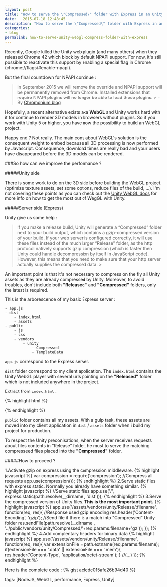 ```yaml
---
layout: post
title: "How to serve the \"Compressed\" folder with Express in an Unity WebGL release ?"
date:   2015-07-18 12:48:45
description: "How to serve the \"Compressed\" folder with Express in an Unity WebGL release ?"
categories:
- blog
permalink: how-to-serve-unity-webgl-compress-folder-with-express
---
```


Recently, Google killed the Unity web plugin (and many others) when they released Chrome 42 which block by default NPAPI support. For now, it's still possible to reactivate this support by enabling a special flag in Chrome (chrome://flags/#enable-npapi). 

But the final countdown for NPAPI continue :

> In September 2015 we will remove the override and NPAPI support will be permanently removed from Chrome. Installed extensions that require NPAPI plugins will no longer be able to load those plugins. > - By [Chromonium blog][blog-chromium]

Hopefully, a recent alternative exists aka **WebGL** and Unity works hard with it for continue to render 3D models in browsers without plugins. So if you work with Unity 5 or higher, you have now the possibility to build an WebGL project.

Happy end ? Not really. The main cons about WebGL's solution is the consequent weight to embed because all 3D processing is now performed by Javascript. Consequence, download times are really bad and your users have disappeared before the 3D models can be rendered.

###So how can we improve the performance ?

#####Unity side

There is some work to do on the 3D side before building the WebGL project.(optimize texture assets, set some options, reduce files of the build, ...). I'm not covering these points as you can check out the [Unity WebGL docs][unity-webgl] for more info on how to get the most out of WegGL with Unity.

#####Server side (Express)

Unity give us some help :

> If you make a release build, Unity will generate a “Compressed” folder next to your build output, which contains a gzip-compressed version of your build. If your web server is configured correctly, it will use these files instead of the much larger “Release” folder, as the http protocol natively supports gzip compression (which is faster then Unity could handle decompression by itself in JavaScript code). However, this means that you need to make sure that your http server actually supplies the compressed data. >

An important point is that it's not necessary to compress on the fly all Unity assets as they are already compressed by Unity. Moreover, to avoid troubles, don't include both **"Released"** and **"Compressed"** folders, only the latest is required.

This is the arborescence of my basic Express server :

	- app.js
	- dist
		- index.html
		- assets
	- public
		- js
		- css
		- vendors
			- unity
				- Compressed
				- TemplateData

`app.js` correspond to the Express server.

`dist` folder correspond to my client application. The `index.html` contains the Unity WebGL player with several urls pointing on the **"Released"** folder which is not included anywhere in the project.

Extract from `index.html` :

{% highlight html %}
<script src="/assets/vendors/unity/Release/UnityConfig.js"></script>
<script src="/assets/vendors/unity/Release/fileloader.js"></script>
<!-- (...) -->
<script>
script.src = "/assets/vendors/unity/Release/WebGL512.js";
// (...)
</script>
{% endhighlight %}

`public` folder contains all my assets. With a gulp task, these assets are moved into my client application in `dist` / `assets` folder when i build my project for production.   

To respect the Unity preconisations, when the server receives requests about files contents in “Release” folder, he must to serve the matching compresseed files placed into the **"Compressed"** folder.

#####How to proceed ?

1.Activate gzip on express using the compression middleware.
{% highlight javascript %}
var compression = require('compression');
//Compress all requests
app.use(compression());
{% endhighlight %}
2.Serve static files with express static. Normally you already have something similar.
{% highlight javascript %}
//Serve static files
app.use('/', express.static(path.resolve(__dirname , 'dist')));
{% endhighlight %}
3.Serve the compressed version of Unity files. **This is the most important point.**
{% highlight javascript %}
app.use('/assets/vendors/unity/Release/:filename', function(req, res){
    //Response used gzip encoding
    res.header('Content-Encoding', 'gzip');
    //Send file if there is a match into "Compressed" Unity folder
    res.sendFile(path.resolve(__dirname , '../public/vendors/unity/Compressed/'+req.params.filename+'gz'));
});
{% endhighlight %}
4.Add complentary headers for binary data
{% highlight javascript %}
app.use('/assets/vendors/unity/Release/:filename', function(req, res){
    var extensionFile = path.extname(req.params.filename);
    if(extensionFile === '.data' || extensionFile === '.mem'){
        res.header('Content-Type', 'application/octet-stream');
    }
    //(...)
});
{% endhighlight %}


Here is the complete code :
{% gist acfcdc015afe26b94d40 %}

tags: [NodeJS, WebGL, performance, Express, Unity]

[blog-chromium]: http://blog.chromium.org/2014/11/the-final-countdown-for-npapi.html
[unity-webgl]: http://docs.unity3d.com/Manual/webgl-building.html